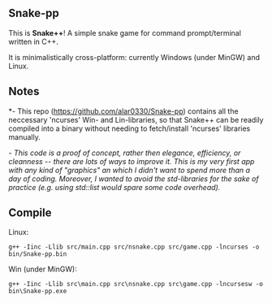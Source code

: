 ## Snake-pp

This is **Snake++**! A simple snake game for command prompt/terminal written in C++.

It is minimalistically cross-platform: currently Windows (under MinGW) and Linux.

## Notes

*- This repo (https://github.com/alar0330/Snake-pp) contains all the neccessary 'ncurses' Win- and Lin-libraries, so that Snake++ can be readily compiled into a binary without needing to fetch/install 'ncurses' libraries manually.

*- This code is a proof of concept, rather then elegance, efficiency, or cleanness -- there are lots of ways to improve it. This is my very first app with any kind of "graphics" an which I didn't want to spend more than a day of coding. Moreover, I wanted to avoid the std-libraries for the sake of practice (e.g. using std::list would spare some code overhead).*

## Compile

Linux:
```
g++ -Iinc -Llib src/main.cpp src/nsnake.cpp src/game.cpp -lncurses -o bin/Snake-pp.bin
```

Win (under MinGW):
```
g++ -Iinc -Llib src\main.cpp src\nsnake.cpp src\game.cpp -lncursesw -o bin\Snake-pp.exe
```
